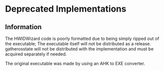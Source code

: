 # Deprecated Implementations
## Information
The HWIDWizard code is poorly formatted due to being simply ripped out of the executable; The executable itself will not be distributed as a release.
gatherosstate will not be distributed with the implementation and must be acquired separately if needed.

The original executable was made by using an AHK to EXE converter.